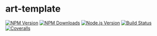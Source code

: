 # art-template

[![NPM Version][npm-image]][npm-url]
[![NPM Downloads][downloads-image]][downloads-url]
[![Node.js Version][node-version-image]][node-version-url]
[![Build Status][travis-ci-image]][travis-ci-url]
[![Coveralls][coveralls-img]][coveralls-url]

[npm-image]: https://img.shields.io/npm/v/artTemplate.svg
[npm-url]: https://npmjs.org/package/artTemplate
[node-version-image]: https://img.shields.io/node/v/artTemplate.svg
[node-version-url]: http://nodejs.org/download/
[downloads-image]: https://img.shields.io/npm/dm/artTemplate.svg
[downloads-url]: https://npmjs.org/package/artTemplate
[travis-ci-image]: https://travis-ci.org/huanleguang/artTemplate.svg?branch=master
[travis-ci-url]: https://travis-ci.org/huanleguang/artTemplate
[coveralls-img]: https://img.shields.io/coveralls/aui/artTemplate.svg
[coveralls-url]: https://coveralls.io/github/aui/artTemplate